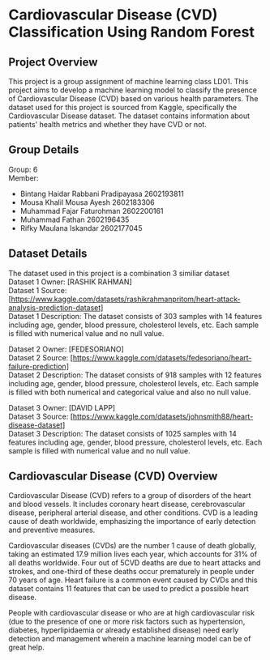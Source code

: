 # Cardiovascular Disease (CVD) Classification Using Random Forest
## Project Overview
This project is a group assignment of machine learning class LD01. This project aims to develop a machine learning model to classify the presence of Cardiovascular Disease (CVD) based on various health parameters. The dataset used for this project is sourced from Kaggle, specifically the Cardiovascular Disease dataset. The dataset contains information about patients' health metrics and whether they have CVD or not.

## Group Details
Group: 6   
Member:   
- Bintang Haidar Rabbani Pradipayasa 2602193811
- Mousa Khalil Mousa Ayesh 2602183306
- Muhammad Fajar Faturohman 2602200161
- Muhammad Fathan 2602196435
- Rifky Maulana Iskandar 2602177045

## Dataset Details
The dataset used in this project is a combination 3 similiar dataset   
Dataset 1 Owner: [RASHIK RAHMAN]   
Dataset 1 Source: [https://www.kaggle.com/datasets/rashikrahmanpritom/heart-attack-analysis-prediction-dataset]   
Dataset 1 Description: The dataset consists of 303 samples with 14 features including age, gender, blood pressure, cholesterol levels, etc. Each sample is filled with numerical value and no null value.   

Dataset 2 Owner: [FEDESORIANO]   
Dataset 2 Source: [https://www.kaggle.com/datasets/fedesoriano/heart-failure-prediction]   
Dataset 2 Description: The dataset consists of 918 samples with 12 features including age, gender, blood pressure, cholesterol levels, etc.  Each sample is filled with both numerical and categorical value and also no null value.   

Dataset 3 Owner: [DAVID LAPP]   
Dataset 3 Source: [https://www.kaggle.com/datasets/johnsmith88/heart-disease-dataset]   
Dataset 3 Description: The dataset consists of 1025 samples with 14 features including age, gender, blood pressure, cholesterol levels, etc.  Each sample is filled with numerical value and no null value.   

## Cardiovascular Disease (CVD) Overview   
Cardiovascular Disease (CVD) refers to a group of disorders of the heart and blood vessels. It includes coronary heart disease, cerebrovascular disease, peripheral arterial disease, and other conditions. CVD is a leading cause of death worldwide, emphasizing the importance of early detection and preventive measures.

Cardiovascular diseases (CVDs) are the number 1 cause of death globally, taking an estimated 17.9 million lives each year, which accounts for 31% of all deaths worldwide. Four out of 5CVD deaths are due to heart attacks and strokes, and one-third of these deaths occur prematurely in people under 70 years of age. Heart failure is a common event caused by CVDs and this dataset contains 11 features that can be used to predict a possible heart disease.   

People with cardiovascular disease or who are at high cardiovascular risk (due to the presence of one or more risk factors such as hypertension, diabetes, hyperlipidaemia or already established disease) need early detection and management wherein a machine learning model can be of great help.
